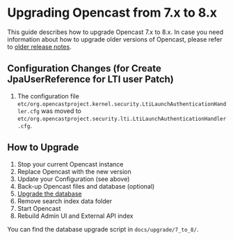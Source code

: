 Upgrading Opencast from 7.x to 8.x
==================================

This guide describes how to upgrade Opencast 7.x to 8.x. In case you need information about how to upgrade older
versions of Opencast, please refer to [older release notes](https://docs.opencast.org).

Configuration Changes (for Create JpaUserReference for LTI user Patch)
----------------------------------------------------------------------
1. The configuration file `etc/org.opencastproject.kernel.security.LtiLaunchAuthenticationHandler.cfg` was moved
   to `etc/org.opencastproject.security.lti.LtiLaunchAuthenticationHandler.cfg`.

How to Upgrade
--------------

1. Stop your current Opencast instance
2. Replace Opencast with the new version
3. Update your Configuration (see above)
4. Back-up Opencast files and database (optional)
5. [Upgrade the database](#database-migration)
6. Remove search index data folder
7. Start Opencast
8. Rebuild Admin UI and External API index

You can find the database upgrade script in `docs/upgrade/7_to_8/`.
